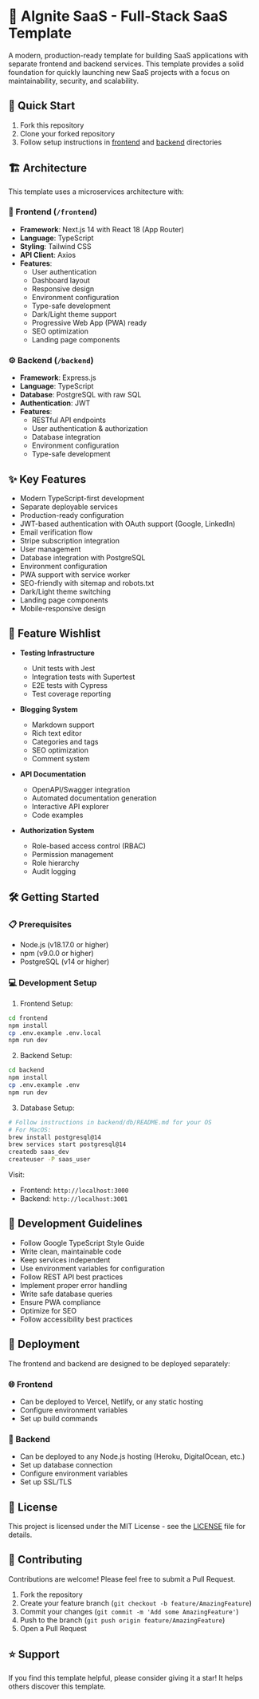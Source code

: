 # 🚀 AIgnite SaaS - Full-Stack SaaS Template

A modern, production-ready template for building SaaS applications with separate frontend and backend services. This template provides a solid foundation for quickly launching new SaaS projects with a focus on maintainability, security, and scalability.

## 💫 Quick Start

1. Fork this repository
2. Clone your forked repository
3. Follow setup instructions in [frontend](./frontend/README.md) and [backend](./backend/README.md) directories

## 🏗️ Architecture

This template uses a microservices architecture with:

### 🎨 Frontend (`/frontend`)
- **Framework**: Next.js 14 with React 18 (App Router)
- **Language**: TypeScript
- **Styling**: Tailwind CSS
- **API Client**: Axios
- **Features**:
  - User authentication
  - Dashboard layout
  - Responsive design
  - Environment configuration
  - Type-safe development
  - Dark/Light theme support
  - Progressive Web App (PWA) ready
  - SEO optimization
  - Landing page components

### ⚙️ Backend (`/backend`)
- **Framework**: Express.js
- **Language**: TypeScript
- **Database**: PostgreSQL with raw SQL
- **Authentication**: JWT
- **Features**:
  - RESTful API endpoints
  - User authentication & authorization
  - Database integration
  - Environment configuration
  - Type-safe development

## ✨ Key Features
- Modern TypeScript-first development
- Separate deployable services
- Production-ready configuration
- JWT-based authentication with OAuth support (Google, LinkedIn)
- Email verification flow
- Stripe subscription integration
- User management
- Database integration with PostgreSQL
- Environment configuration
- PWA support with service worker
- SEO-friendly with sitemap and robots.txt
- Dark/Light theme switching
- Landing page components
- Mobile-responsive design

## 🎯 Feature Wishlist
- **Testing Infrastructure**
  - Unit tests with Jest
  - Integration tests with Supertest
  - E2E tests with Cypress
  - Test coverage reporting

- **Blogging System**
  - Markdown support
  - Rich text editor
  - Categories and tags
  - SEO optimization
  - Comment system

- **API Documentation**
  - OpenAPI/Swagger integration
  - Automated documentation generation
  - Interactive API explorer
  - Code examples

- **Authorization System**
  - Role-based access control (RBAC)
  - Permission management
  - Role hierarchy
  - Audit logging

## 🛠️ Getting Started

### 📋 Prerequisites
- Node.js (v18.17.0 or higher)
- npm (v9.0.0 or higher)
- PostgreSQL (v14 or higher)

### 💻 Development Setup

1. Frontend Setup:
```bash
cd frontend
npm install
cp .env.example .env.local
npm run dev
```

2. Backend Setup:
```bash
cd backend
npm install
cp .env.example .env
npm run dev
```

3. Database Setup:
```bash
# Follow instructions in backend/db/README.md for your OS
# For MacOS:
brew install postgresql@14
brew services start postgresql@14
createdb saas_dev
createuser -P saas_user
```

Visit:
- Frontend: `http://localhost:3000`
- Backend: `http://localhost:3001`

## 📝 Development Guidelines
- Follow Google TypeScript Style Guide
- Write clean, maintainable code
- Keep services independent
- Use environment variables for configuration
- Follow REST API best practices
- Implement proper error handling
- Write safe database queries
- Ensure PWA compliance
- Optimize for SEO
- Follow accessibility best practices

## 🚀 Deployment

The frontend and backend are designed to be deployed separately:

### 🌐 Frontend
- Can be deployed to Vercel, Netlify, or any static hosting
- Configure environment variables
- Set up build commands

### 🔧 Backend
- Can be deployed to any Node.js hosting (Heroku, DigitalOcean, etc.)
- Set up database connection
- Configure environment variables
- Set up SSL/TLS

## 📄 License

This project is licensed under the MIT License - see the [LICENSE](LICENSE) file for details.

## 🤝 Contributing

Contributions are welcome! Please feel free to submit a Pull Request.

1. Fork the repository
2. Create your feature branch (`git checkout -b feature/AmazingFeature`)
3. Commit your changes (`git commit -m 'Add some AmazingFeature'`)
4. Push to the branch (`git push origin feature/AmazingFeature`)
5. Open a Pull Request

## ⭐ Support

If you find this template helpful, please consider giving it a star! It helps others discover this template.
